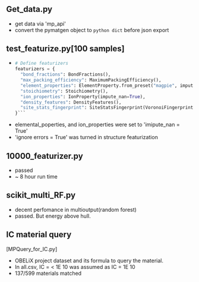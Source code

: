 # 

## Get_data.py
- get data via 'mp_api'
- convert the pymatgen object to ```python dict``` before json export

## test_featurize.py[100 samples]
- ```python
  # Define featurizers
  featurizers = {
    "bond_fractions": BondFractions(),
    "max_packing_efficiency": MaximumPackingEfficiency(),
    "element_properties": ElementProperty.from_preset("magpie", impute_nan=True),
    "stoichiometry": Stoichiometry(),
    "ion_properties": IonProperty(impute_nan=True),
    "density_features": DensityFeatures(),
    "site_stats_fingerprint": SiteStatsFingerprint(VoronoiFingerprint())
  }```
- elemental_poperties, and ion_properties were set to 'imipute_nan = True'
- 'ignore errors = True' was turned in structure featurization

## 10000_featurizer.py
- passed
- ~ 8 hour run time

## scikit_multi_RF.py
- decent perfomance in multioutput(random forest)
- passed. But energy above hull.

## IC material query
[MPQuery_for_IC.py]
- OBELiX project dataset and its formula to query the material.
- In all.csv, IC = < 1E 10 was assumed as IC = 1E 10
- 137/599 materials matched